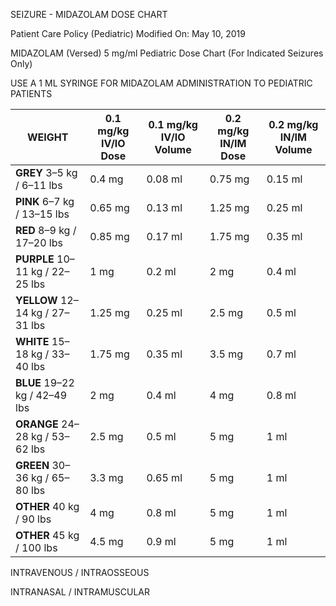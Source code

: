 SEIZURE - MIDAZOLAM DOSE CHART

Patient Care Policy (Pediatric)
Modified On: May 10, 2019

MIDAZOLAM (Versed) 5 mg/ml Pediatric Dose Chart (For Indicated Seizures Only)

USE A 1 ML SYRINGE FOR MIDAZOLAM ADMINISTRATION TO PEDIATRIC PATIENTS

| WEIGHT | 0.1 mg/kg IV/IO Dose | 0.1 mg/kg IV/IO Volume | 0.2 mg/kg IN/IM Dose | 0.2 mg/kg IN/IM Volume |
|--------|---------------------|----------------------|---------------------|----------------------|
| **GREY** 3–5 kg / 6–11 lbs | 0.4 mg | 0.08 ml | 0.75 mg | 0.15 ml |
| **PINK** 6–7 kg / 13–15 lbs | 0.65 mg | 0.13 ml | 1.25 mg | 0.25 ml |
| **RED** 8–9 kg / 17–20 lbs | 0.85 mg | 0.17 ml | 1.75 mg | 0.35 ml |
| **PURPLE** 10–11 kg / 22–25 lbs | 1 mg | 0.2 ml | 2 mg | 0.4 ml |
| **YELLOW** 12–14 kg / 27–31 lbs | 1.25 mg | 0.25 ml | 2.5 mg | 0.5 ml |
| **WHITE** 15–18 kg / 33–40 lbs | 1.75 mg | 0.35 ml | 3.5 mg | 0.7 ml |
| **BLUE** 19–22 kg / 42–49 lbs | 2 mg | 0.4 ml | 4 mg | 0.8 ml |
| **ORANGE** 24–28 kg / 53–62 lbs | 2.5 mg | 0.5 ml | 5 mg | 1 ml |
| **GREEN** 30–36 kg / 65–80 lbs | 3.3 mg | 0.65 ml | 5 mg | 1 ml |
| **OTHER** 40 kg / 90 lbs | 4 mg | 0.8 ml | 5 mg | 1 ml |
| **OTHER** 45 kg / 100 lbs | 4.5 mg | 0.9 ml | 5 mg | 1 ml |

INTRAVENOUS / INTRAOSSEOUS

INTRANASAL / INTRAMUSCULAR





